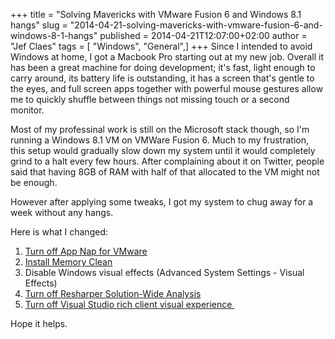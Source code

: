 +++
title = "Solving Mavericks with VMware Fusion 6 and Windows 8.1 hangs"
slug = "2014-04-21-solving-mavericks-with-vmware-fusion-6-and-windows-8-1-hangs"
published = 2014-04-21T12:07:00+02:00
author = "Jef Claes"
tags = [ "Windows", "General",]
+++
Since I intended to avoid Windows at home, I got a Macbook Pro starting
out at my new job. Overall it has been a great machine for doing
development; it's fast, light enough to carry around, its battery life
is outstanding, it has a screen that's gentle to the eyes, and full
screen apps together with powerful mouse gestures allow me to quickly
shuffle between things not missing touch or a second monitor.  
  
Most of my professinal work is still on the Microsoft stack though, so
I'm running a Windows 8.1 VM on VMWare Fusion 6. Much to my frustration,
this setup would gradually slow down my system until it would completely
grind to a halt every few hours. After complaining about it on Twitter,
people said that having 8GB of RAM with half of that allocated to the VM
might not be enough.  
  
However after applying some tweaks, I got my system to chug away for a
week without any hangs.  
  
Here is what I changed:  

1.  [Turn off App Nap for
    VMware](https://communities.vmware.com/thread/460957)
2.  [Install Memory
    Clean](http://lifehacker.com/memory-clean-frees-up-your-macs-unused-system-reserve-1486621856)
3.  Disable Windows visual effects (Advanced System Settings - Visual
    Effects)
4.  [Turn off Resharper Solution-Wide
    Analysis](http://confluence.jetbrains.com/display/NETCOM/Ultimate+Guide+to+Speeding+Up+ReSharper+(and+Visual+Studio)#UltimateGuidetoSpeedingUpReSharper%28andVisualStudio%29-TurnoffSolutionWideAnalysis)
5.  [Turn off Visual Studio rich client visual
    experience ](http://confluence.jetbrains.com/display/NETCOM/Ultimate+Guide+to+Speeding+Up+ReSharper+(and+Visual+Studio)#UltimateGuidetoSpeedingUpReSharper%28andVisualStudio%29-Speedupeditorscrolling)

Hope it helps.
